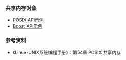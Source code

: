 ### 共享内存对象

- [POSIX API示例](posix)
- [Boost API示例](boost)

### 参考资料

- 《Linux-UNIX系统编程手册》：第54章 POSIX 共享内存
